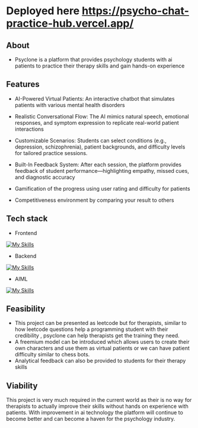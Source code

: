# Deployed here https://psycho-chat-practice-hub.vercel.app/

## About
- Psyclone is a platform that provides psychology students with ai patients to practice their therapy skills and gain hands-on experience
 ## Features
- AI-Powered Virtual Patients: An interactive chatbot that simulates patients with
various mental health disorders
- Realistic Conversational Flow: The AI mimics natural speech, emotional
responses, and symptom expression to replicate real-world patient interactions

- Customizable Scenarios: Students can select conditions (e.g., depression,
schizophrenia), patient backgrounds, and difficulty levels for tailored practice
sessions.

- Built-In Feedback System: After each session, the platform provides feedback of
student performance—highlighting empathy, missed cues, and diagnostic
accuracy
- Gamification of the progress using user rating and difficulty for patients
- Competitiveness environment by comparing your result to others

## Tech stack

- Frontend

[![My Skills](https://skillicons.dev/icons?i=js,react,vite)](https://skillicons.dev)

- Backend
  
[![My Skills](https://skillicons.dev/icons?i=nodejs,express,mongo)](https://skillicons.dev)

- AIML
  
[![My Skills](https://skillicons.dev/icons?i=python,flask,tensorflow,pytorch)](https://skillicons.dev)

## Feasibility
- This project can be presented as leetcode but for
therapists, similar to how leetcode questions help a
programming student with their credibility , psyclone
can help therapists get the training they need.
- A freemium model can be introduced which allows
users to create their own characters and use them as
virtual patients or we can have patient difficulty similar
to chess bots.
- Analytical feedback can also be provided to students
for their therapy skills

## Viability
This project is very much required in the
current world as their is no way for
therapists to actually improve their skills
without hands on experience with patients.
With improvement in ai technology the
platform will continue to become better and
can become a haven for the psychology
industry.
